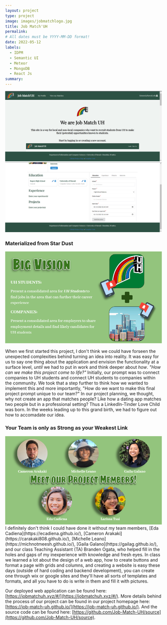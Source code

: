 ```yaml
---
layout: project
type: project
image: images/jobmatchlogo.jpg
title: Job Match'UH
permalink: 
# All dates must be YYYY-MM-DD format!
date: 2022-05-12
labels:
  - IDPM
  - Semantic UI
  - Meteor
  - MongoDB
  - React Js
summary: 
---
```


<div class="ui extra large images">
  <img class="ui image" src="../images/jobmatchuh.png">
  <img class="ui image" src="../images/pfp.png">
</div>

### Materialized from Star Dust
<img class="ui extra large image" src="../images/bigvision.png">

When we first started this project, I don't think we could have forseen the unexpected complexities behind turning an idea into reality. It was easy for us to say one thing about the application and envision the functionality at a surface level, *until* we had to put in work and think deeper about *how*. *"How can we make this project come to life?"* Initially, our prompt was to connect companies to UH students and connect UH students to companies within the community. We took that a step further to think how we wanted to implement this and more importantly, "How do we want to make this final project prompt unique to our team?" In our project planning, we thought, why not create an app that matches people? Like how a dating app matches two people but in a professional setting? Thus a LinkedIn-Tinder Love Child was born. In the weeks leading up to this grand birth, we had to figure out how to accomadate our idea. 

### Your Team is only as Strong as your Weakest Link
<img class="ui extra large image" src="../images/projectmembers.png">
I definitely don't think I could have done it without my team members, [Eda Cadiena](https://ecadiena.github.io/), [Cameron Arakaki](https://carakaki808.github.io/), [Michelle Leano](https://michnotmeesh.github.io/), [Gaila Galano](https://gailag.github.io/), and our class Teaching Assistant (TA) Branden Ogata, who helped fill in the holes and gaps of my inexperience with knowledge and fresh eyes. In class we learned a lot about the design of a web app, how to create buttons and format a page with grids and columns, and creating a website is easy these days (outside of hard coding and backend development), you can create one through wix or google sites and they'll have all sorts of templates and formats, and all you have to do is write in them and fill it with pictures. 


Our deployed web application can be found here: [https://jobmatchuh.xyz/#/](https://jobmatchuh.xyz/#/).
More details behind the process of our project can be found in our project homepage here:[https://job-match-uh.github.io/](https://job-match-uh.github.io/).
And the source code can be found here: [https://github.com/Job-Match-UH/source](https://github.com/Job-Match-UH/source).
